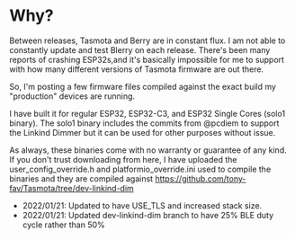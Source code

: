 # Why?

Between releases, Tasmota and Berry are in constant flux. I am not able to constantly update and test Blerry on each release. There's been many reports of crashing ESP32s,and it's basically impossible for me to support with how many different versions of Tasmota firmware are out there. 

So, I'm posting a few firmware files compiled against the exact build my "production" devices are running.

I have built it for regular ESP32, ESP32-C3, and ESP32 Single Cores (solo1 binary). The solo1 binary includes the commits from @pcdiem to support the Linkind Dimmer but it can be used for other purposes without issue.

As always, these binaries come with no warranty or guarantee of any kind. If you don't trust downloading from here, I have uploaded the user_config_override.h and platformio_override.ini used to compile the binaries and they are compiled against https://github.com/tony-fav/Tasmota/tree/dev-linkind-dim

- 2022/01/21: Updated to have USE_TLS and increased stack size.
- 2022/01/21: Updated dev-linkind-dim branch to have 25% BLE duty cycle rather than 50%
